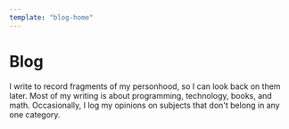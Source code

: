 ```yaml
---
template: "blog-home"
---
```


# Blog

I write to record fragments of my personhood, so I can look back on them later.
Most of my writing is about programming, technology, books, and math.
Occasionally, I log my opinions on subjects that don't belong in any one category.

